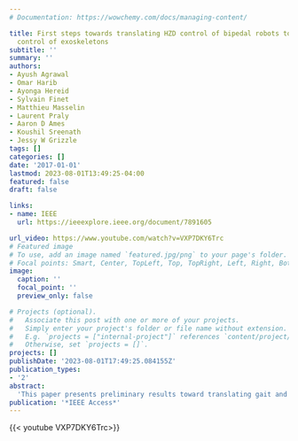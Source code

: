 ```yaml
---
# Documentation: https://wowchemy.com/docs/managing-content/

title: First steps towards translating HZD control of bipedal robots to decentralized
  control of exoskeletons
subtitle: ''
summary: ''
authors:
- Ayush Agrawal
- Omar Harib
- Ayonga Hereid
- Sylvain Finet
- Matthieu Masselin
- Laurent Praly
- Aaron D Ames
- Koushil Sreenath
- Jessy W Grizzle
tags: []
categories: []
date: '2017-01-01'
lastmod: 2023-08-01T13:49:25-04:00
featured: false
draft: false

links:
- name: IEEE
  url: https://ieeexplore.ieee.org/document/7891605

url_video: https://www.youtube.com/watch?v=VXP7DKY6Trc
# Featured image
# To use, add an image named `featured.jpg/png` to your page's folder.
# Focal points: Smart, Center, TopLeft, Top, TopRight, Left, Right, BottomLeft, Bottom, BottomRight.
image:
  caption: ''
  focal_point: ''
  preview_only: false

# Projects (optional).
#   Associate this post with one or more of your projects.
#   Simply enter your project's folder or file name without extension.
#   E.g. `projects = ["internal-project"]` references `content/project/deep-learning/index.md`.
#   Otherwise, set `projects = []`.
projects: []
publishDate: '2023-08-01T17:49:25.084155Z'
publication_types:
- '2'
abstract: 
  'This paper presents preliminary results toward translating gait and control design for bipedal robots to decentralized control of an exoskeleton aimed at restoring mobility to patients with lower limb paralysis, without the need for crutches. A mathematical hybrid dynamical model of the human-exoskeleton system is developed and a library of dynamically feasible periodic walking gaits for different walking speeds is found through nonlinear constrained optimization using the full-order dynamical system. These walking gaits are stabilized using a centralized (i.e., full-state information) hybrid zero dynamics-based controller, which is then decentralized (i.e., control actions use partial state information) so as to be implementable on the exoskeleton subsystem. A control architecture is then developed so as to allow the user to actively control the exoskeleton speed through his/her upper body posture. Numerical simulations are carried out to compare the two controllers. It is found that the proposed decentralized controller not only preserves the periodic walking gaits but also inherits the robustness to perturbations present in the centralized controller. Moreover, the proposed velocity regulation scheme is able to reach a steady state and track desired walking speeds under both, centralized, and decentralized schemes.'
publication: '*IEEE Access*'
---
```


{{< youtube VXP7DKY6Trc>}}